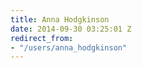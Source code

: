 ```yaml
---
title: Anna Hodgkinson
date: 2014-09-30 03:25:01 Z
redirect_from:
- "/users/anna_hodgkinson"
---
```


